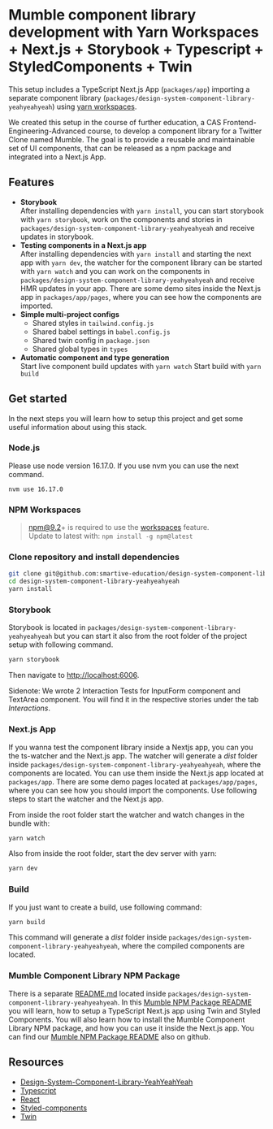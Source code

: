 # Mumble component library development with Yarn Workspaces + Next.js + Storybook + Typescript + StyledComponents + Twin

This setup includes a TypeScript Next.js App (`packages/app`) importing a separate component library (`packages/design-system-component-library-yeahyeahyeah`) using [yarn workspaces](https://classic.yarnpkg.com/en/docs/workspaces/).

We created this setup in the course of further education, a CAS Frontend-Engineering-Advanced course, to develop a component library for a Twitter Clone named Mumble. The goal is to provide a reusable and maintainable set of UI components, that can be released as a npm package and integrated into a Next.js App.

## Features
- **Storybook**<br/>After installing dependencies with `yarn install`, you can start storybook with `yarn storybook`, work on the components and stories in `packages/design-system-component-library-yeahyeahyeah` and receive updates in storybook.
- **Testing components in a Next.js app**<br/>After installing dependencies with `yarn install` and starting the next app with `yarn dev`, the watcher for the component library can be started with `yarn watch` and you can work on the components in `packages/design-system-component-library-yeahyeahyeah` and receive HMR updates in your app. There are some demo sites inside the Next.js app in `packages/app/pages`, where you can see how the components are imported.
- **Simple multi-project configs**
  - Shared styles in `tailwind.config.js`
  - Shared babel settings in `babel.config.js`
  - Shared twin config in `package.json`
  - Shared global types in `types`
- **Automatic component and type generation**<br/>
  Start live component build updates with `yarn watch`
  Start build with `yarn build`

## Get started

In the next steps you will learn how to setup this project and get some useful information about using this stack.

### Node.js

Please use node version 16.17.0. If you use nvm you can use the next command.

```shell
nvm use 16.17.0
```

### NPM Workspaces

> npm@9.2+ is required to use the [workspaces](https://docs.npmjs.com/cli/v7/using-npm/workspaces) feature.<br/>Update to latest with: `npm install -g npm@latest`

### Clone repository and install dependencies

```bash
git clone git@github.com:smartive-education/design-system-component-library-yeahyeahyeah.git
cd design-system-component-library-yeahyeahyeah
yarn install
```

### Storybook

Storybook is located in `packages/design-system-component-library-yeahyeahyeah` but you can start it also from the root folder of the project setup with following command.

```bash
yarn storybook
```

Then navigate to [http://localhost:6006](http://localhost:6006/).

Sidenote: We wrote 2 Interaction Tests for InputForm component and TextArea component. You will find it in the respective stories under the tab *Interactions*.

### Next.js App

If you wanna test the component library inside a Nextjs app, you can you the ts-watcher and the Next.js app. The watcher will generate a *dist* folder inside `packages/design-system-component-library-yeahyeahyeah`, where the components are located. You can use them inside the Next.js app located at `packages/app`. There are some demo pages located at `packages/app/pages`, where you can see how you should import the components. Use following steps to start the watcher and the Next.js app.

From inside the root folder start the watcher and watch changes in the bundle with:

```bash
yarn watch
```

Also from inside the root folder, start the dev server with yarn:

```bash
yarn dev
```

### Build

If you just want to create a build, use following command:

```bash
yarn build
```

This command will generate a *dist* folder inside `packages/design-system-component-library-yeahyeahyeah`, where the compiled components are located.

### Mumble Component Library NPM Package

There is a separate [README.md](/packages/design-system-component-library-yeahyeahyeah/README.md) located inside `packages/design-system-component-library-yeahyeahyeah`. In this [Mumble NPM Package README](https://github.com/smartive-education/design-system-component-library-yeahyeahyeah/pkgs/npm/design-system-component-library-yeahyeahyeah) you will learn, how to setup a TypeScript Next.js app using Twin and Styled Components. You will also learn how to install the Mumble Component Library NPM package, and how you can use it inside the Next.js app. You can find our [Mumble NPM Package README](https://github.com/smartive-education/design-system-component-library-yeahyeahyeah/pkgs/npm/design-system-component-library-yeahyeahyeah) also on github.

## Resources

- [Design-System-Component-Library-YeahYeahYeah](https://github.com/smartive-education/design-system-component-library-yeahyeahyeah/pkgs/npm/design-system-component-library-yeahyeahyeah)
- [Typescript](https://www.typescriptlang.org/)
- [React](https://reactjs.org/)
- [Styled-components](https://styled-components.com/)
- [Twin](https://github.com/ben-rogerson/twin.macro)
